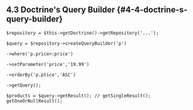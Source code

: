 ## 4.3 Doctrine's Query Builder {#4-4-doctrine-s-query-builder}

```
$repository = $this->getDoctrine()->getRepository('...');

$query = $repository->createQueryBuilder('p')

->where('p.price>:price')

->setParameter('price','19.99')

->orderBy('p.ptice','ASC')

->getQuery();

$products = $query->getResult(); // getSingleResult(); getOneOrNullResult();
```